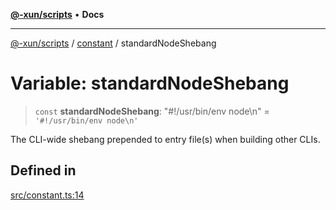 [**@-xun/scripts**](../../README.md) • **Docs**

***

[@-xun/scripts](../../README.md) / [constant](../README.md) / standardNodeShebang

# Variable: standardNodeShebang

> `const` **standardNodeShebang**: "#!/usr/bin/env node\n" = `'#!/usr/bin/env node\n'`

The CLI-wide shebang prepended to entry file(s) when building other CLIs.

## Defined in

[src/constant.ts:14](https://github.com/Xunnamius/xscripts/blob/7364616ea349761591231a3547bd697ec67ed34b/src/constant.ts#L14)
